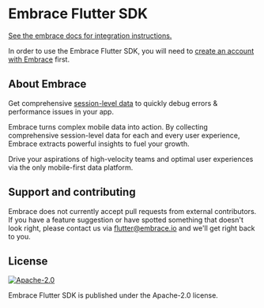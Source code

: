 # Embrace Flutter SDK

[See the embrace docs for integration instructions.](https://embrace.io/docs/flutter/integration/)

In order to use the Embrace Flutter SDK, you will need to [create an account with Embrace](https://dash.embrace.io/) first.

## About Embrace

Get comprehensive [session-level data](https://embrace.io/) to quickly debug errors & performance issues in your app.

Embrace turns complex mobile data into action. By collecting comprehensive session-level data for each and every user experience, Embrace extracts powerful insights to fuel your growth.

Drive your aspirations of high-velocity teams and optimal user experiences via the only mobile-first data platform.

## Support and contributing

Embrace does not currently accept pull requests from external contributors. If you have a feature suggestion or have spotted something that doesn't look right, please contact us via flutter@embrace.io and we'll get right back to you.

## License

[![Apache-2.0](https://img.shields.io/badge/license-Apache--2.0-orange)](./LICENSE)

Embrace Flutter SDK is published under the Apache-2.0 license.
